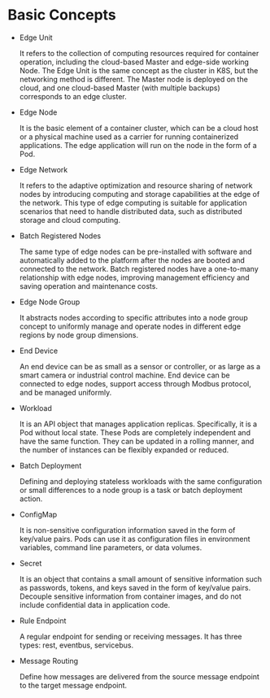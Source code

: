 # Basic Concepts

- Edge Unit

  It refers to the collection of computing resources required for container operation, including the cloud-based Master and edge-side working Node.
  The Edge Unit is the same concept as the cluster in K8S, but the networking method is different. The Master node is deployed on the cloud, and one cloud-based Master (with multiple backups) corresponds to an edge cluster.

- Edge Node

  It is the basic element of a container cluster, which can be a cloud host or a physical machine used as a carrier for running containerized applications. The edge application will run on the node in the form of a Pod.

- Edge Network

  It refers to the adaptive optimization and resource sharing of network nodes by introducing computing and storage capabilities at the edge of the network.
  This type of edge computing is suitable for application scenarios that need to handle distributed data, such as distributed storage and cloud computing.

- Batch Registered Nodes

  The same type of edge nodes can be pre-installed with software and automatically added to the platform after the nodes are booted and connected to the network.
  Batch registered nodes have a one-to-many relationship with edge nodes, improving management efficiency and saving operation and maintenance costs.

- Edge Node Group

  It abstracts nodes according to specific attributes into a node group concept to uniformly manage and operate nodes in different edge regions by node group dimensions.

- End Device

  An end device can be as small as a sensor or controller, or as large as a smart camera or industrial control machine. End device can be connected to edge nodes, support access through Modbus protocol, and be managed uniformly.

- Workload

  It is an API object that manages application replicas. Specifically, it is a Pod without local state. These Pods are completely independent and have the same function. They can be updated in a rolling manner, and the number of instances can be flexibly expanded or reduced.

- Batch Deployment

  Defining and deploying stateless workloads with the same configuration or small differences to a node group is a task or batch deployment action.

- ConfigMap

  It is non-sensitive configuration information saved in the form of key/value pairs. Pods can use it as configuration files in environment variables, command line parameters, or data volumes.

- Secret

  It is an object that contains a small amount of sensitive information such as passwords, tokens, and keys saved in the form of key/value pairs. Decouple sensitive information from container images, and do not include confidential data in application code.

- Rule Endpoint

  A regular endpoint for sending or receiving messages. It has three types: rest, eventbus, servicebus.

- Message Routing

  Define how messages are delivered from the source message endpoint to the target message endpoint.
